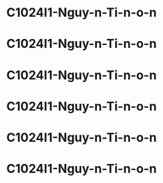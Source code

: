 # C1024I1-Nguy-n-Ti-n-o-n
# C1024I1-Nguy-n-Ti-n-o-n
# C1024I1-Nguy-n-Ti-n-o-n
# C1024I1-Nguy-n-Ti-n-o-n
# C1024I1-Nguy-n-Ti-n-o-n
# C1024I1-Nguy-n-Ti-n-o-n
